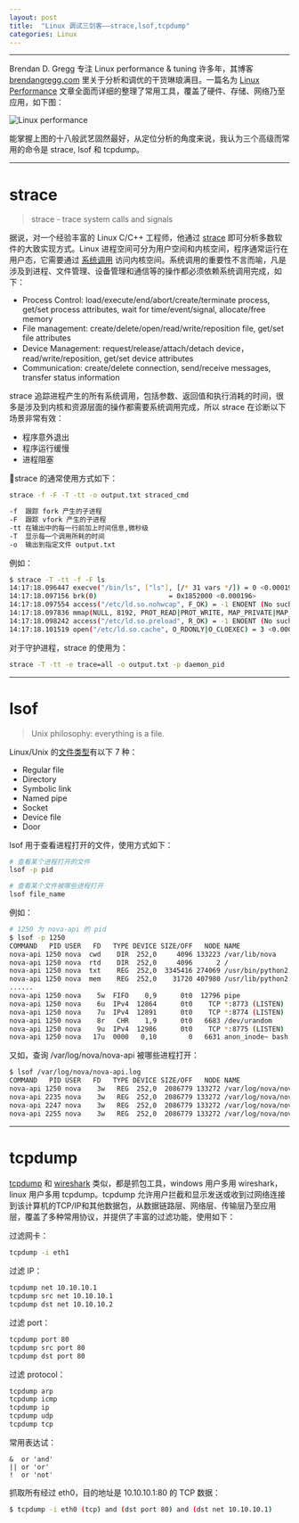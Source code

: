 ```yaml
---
layout: post
title:  "Linux 调试三剑客——strace,lsof,tcpdump"
categories: Linux
---
```


----------

Brendan D. Gregg 专注 Linux performance & tuning 许多年，其博客 [brendangregg.com](http://www.brendangregg.com/index.html) 里关于分析和调优的干货琳琅满目。一篇名为 [Linux Performance](http://www.brendangregg.com/linuxperf.html) 文章全面而详细的整理了常用工具，覆盖了硬件、存储、网络乃至应用，如下图：

![Linux performance](http://wsfdl.oss-cn-qingdao.aliyuncs.com/linux_observability_tools.png)

能掌握上图的十八般武艺固然最好，从定位分析的角度来说，我认为三个高级而常用的命令是 strace, lsof 和 tcpdump。

---------

# strace

> strace - trace system calls and signals

据说，对一个经验丰富的 Linux C/C++ 工程师，他通过 [strace](http://man7.org/linux/man-pages/man1/strace.1.html) 即可分析多数软件的大致实现方式。Linux 进程空间可分为用户空间和内核空间，程序通常运行在用户态，它需要通过 [系统调用](https://en.wikipedia.org/wiki/System_call) 访问内核空间。系统调用的重要性不言而喻，凡是涉及到进程、文件管理、设备管理和通信等的操作都必须依赖系统调用完成，如下：

- Process Control: load/execute/end/abort/create/terminate process, get/set process attributes, wait for time/event/signal, allocate/free memory
- File management: create/delete/open/read/write/reposition file, get/set file attributes
- Device Management: request/release/attach/detach device，read/write/reposition, get/set device attributes
- Communication: create/delete connection, send/receive messages, transfer status information

strace 追踪进程产生的所有系统调用，包括参数、返回值和执行消耗的时间，很多是涉及到内核和资源层面的操作都需要系统调用完成，所以 strace 在诊断以下场景非常有效：

- 程序意外退出
- 程序运行缓慢
- 进程阻塞

strace 的通常使用方式如下：

~~~ bash
strace -f -F -T -tt -o output.txt straced_cmd

-f  跟踪 fork 产生的子进程
-F  跟踪 vfork 产生的子进程
-tt 在输出中的每一行前加上时间信息,微秒级
-T  显示每一个调用所耗的时间
-o  输出到指定文件 output.txt
~~~

例如：

~~~bash
$ strace -T -tt -f -F ls
14:17:18.096447 execve("/bin/ls", ["ls"], [/* 31 vars */]) = 0 <0.000191>
14:17:18.097156 brk(0)                  = 0x1852000 <0.000196>
14:17:18.097554 access("/etc/ld.so.nohwcap", F_OK) = -1 ENOENT (No such file or directory) <0.000088>
14:17:18.097836 mmap(NULL, 8192, PROT_READ|PROT_WRITE, MAP_PRIVATE|MAP_ANONYMOUS, -1, 0) = 0x7f6056b52000 <0.000186>
14:17:18.098242 access("/etc/ld.so.preload", R_OK) = -1 ENOENT (No such file or directory) <0.000097>
14:17:18.101519 open("/etc/ld.so.cache", O_RDONLY|O_CLOEXEC) = 3 <0.000131>
~~~

对于守护进程，strace 的使用为：

~~~ bash
strace -T -tt -e trace=all -o output.txt -p daemon_pid
~~~

-----------

# lsof

> Unix philosophy: everything is a file.

Linux/Unix 的[文件类型](https://en.wikipedia.org/wiki/Unix_file_types)有以下 7 种： 

- Regular file
- Directory
- Symbolic link
- Named pipe
- Socket
- Device file
- Door

lsof 用于查看进程打开的文件，使用方式如下：

~~~ bash
# 查看某个进程打开的文件
lsof -p pid

# 查看某个文件被哪些进程打开
lsof file_name
~~~

例如：

~~~ bash
# 1250 为 nova-api 的 pid
$ lsof -p 1250
COMMAND   PID USER   FD   TYPE DEVICE SIZE/OFF   NODE NAME
nova-api 1250 nova  cwd    DIR  252,0     4096 133223 /var/lib/nova
nova-api 1250 nova  rtd    DIR  252,0     4096      2 /
nova-api 1250 nova  txt    REG  252,0  3345416 274069 /usr/bin/python2.7
nova-api 1250 nova  mem    REG  252,0    31720 407980 /usr/lib/python2.7/dist-packages/Crypto/Cipher/_AES.x86_64-linux-gnu.so
......
nova-api 1250 nova    5w  FIFO    0,9      0t0  12796 pipe
nova-api 1250 nova    6u  IPv4  12864      0t0    TCP *:8773 (LISTEN)
nova-api 1250 nova    7u  IPv4  12891      0t0    TCP *:8774 (LISTEN)
nova-api 1250 nova    8r   CHR    1,9      0t0   6683 /dev/urandom
nova-api 1250 nova    9u  IPv4  12986      0t0    TCP *:8775 (LISTEN)
nova-api 1250 nova   17u  0000   0,10        0   6631 anon_inode~ bash
~~~

又如，查询 /var/log/nova/nova-api 被哪些进程打开：

~~~ bash
$ lsof /var/log/nova/nova-api.log
COMMAND   PID USER   FD   TYPE DEVICE SIZE/OFF   NODE NAME
nova-api 1250 nova    3w   REG  252,0  2086779 133272 /var/log/nova/nova-api.log
nova-api 2235 nova    3w   REG  252,0  2086779 133272 /var/log/nova/nova-api.log
nova-api 2247 nova    3w   REG  252,0  2086779 133272 /var/log/nova/nova-api.log
nova-api 2255 nova    3w   REG  252,0  2086779 133272 /var/log/nova/nova-api.log
~~~

-----------

# tcpdump

[tcpdump](https://en.wikipedia.org/wiki/Tcpdump) 和 [wireshark](https://www.wireshark.org/) 类似，都是抓包工具，windows 用户多用 wireshark，linux 用户多用 tcpdump。tcpdump 允许用户拦截和显示发送或收到过网络连接到该计算机的TCP/IP和其他数据包，从数据链路层、网络层、传输层乃至应用层，覆盖了多种常用协议，并提供了丰富的过滤功能，使用如下：

过滤网卡：

~~~ bash
tcpdump -i eth1
~~~

过滤 IP：

~~~ bash
tcpdump net 10.10.10.1
tcpdump src net 10.10.10.1
tcpdump dst net 10.10.10.2
~~~

过滤 port：

~~~ bash
tcpdump port 80
tcpdump src port 80
tcpdump dst port 80
~~~

过滤 protocol：

~~~ bash
tcpdump arp
tcpdump icmp
tcpdump ip
tcpdump udp
tcpdump tcp
~~~

常用表达试：

~~~
&  or 'and'
|| or 'or'
!  or 'not'
~~~

抓取所有经过 eth0，目的地址是 10.10.10.1:80 的 TCP 数据：

~~~ bash
$ tcpdump -i eth0 (tcp) and (dst port 80) and (dst net 10.10.10.1)  
~~~
